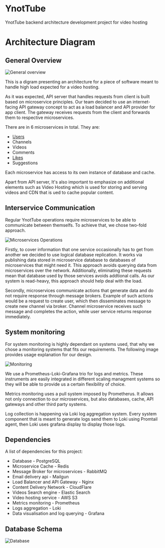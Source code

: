 # YnotTube
YnotTube backend architecture development project for video hosting

# Architecture Diagram
## General Overview

![General overview](./overview/Overview.drawio.png)

This is a digram presenting an architecture for a piece of software meant to handle high load expected for a video hosting.

As it was expected, API server that handles requests from client is built based on microservice principles. 
Our team decided to use an internet-facing API gateway concept to act as a load balancer and API provider for app client. The gateway receives requests from the client and forwards them to respective microservices. 

There are in 6 microservices in total. They are:

 - [Users](./services/user-management.md)
 - Channels
 - Videos
 - Comments
 - [Likes](./services/likes.md)
 - Suggestions

Each microservice has access to its own instance of database and cache.

Apart from API server, It's also important to emphasize on additional elements such as Video Hosting which is used for storing and serving videos and CDN that is ued to cache popular content.

## Interservice Communication

Regular YnotTube operations require microservices to be able to communicate between themselfs. To achieve that, we chose two-fold approach.

![Microservices Operations](./overview/DatabaseReplication.drawio.png)

Firstly, to cover information that one service occasionally has to get from another we decided to use logical database replication. It works via publishing data stored in microservice database to databases of microservices that might need it. This approach avoids querying data from microservices over the network. Additionally, eliminating these requests mean that database used by those services avoids addtional calls. As our system is read-heavy, this approach should help deal with the load.

Secondly, microservices communicate actions that generate data and do not require response through message brokers. Example of such actions would be a request to create user, which then disseminates message to create new channel via broker. Channel microservice receives such message and completes the action, while user service returns response immediately.

## System monitoring

For system monitoring is highly dependant on systems used, that why we chose a monitoring systems that fits our requirements. The following image provides usage explanation for our design.

![Monitoring](./overview/Monitoring.drawio.png)

We use a Prometheus-Loki-Grafana trio for logs and metrics. These instruments are easily integrated in different scaling managment systems so they will be able to provide us a certain flexibility of choice. 

Metrics monitoring uses a pull system imposed by Prometherus. It allows not only connection to our microservices, but also databases, cache, API gateways and other third party systems. 

Log collection is happening via Loki log aggregation system. Every system component that is meant to generate logs send them to Loki using Promtail agent, then Loki uses grafana display to display those logs.

## Dependencies

A list of dependencies for this project:
 - Database - PostgreSQL
 - Microservice Cache - Redis
 - Message Broker for microservices - RabbitMQ
 - Email delivery api - Mailgun
 - Load Balancer and API Gateway - Nginx
 - Content Delivery Network - CloudFlare
 - Videos Search engine - Elastic Search
 - Video hosting service - AWS S3
 - Metrics monitoring - Prometheus
 - Logs aggregation - Loki
 - Data visualisation and log querying - Grafana


## Database Schema

![Database](./database/db%20highload.png)